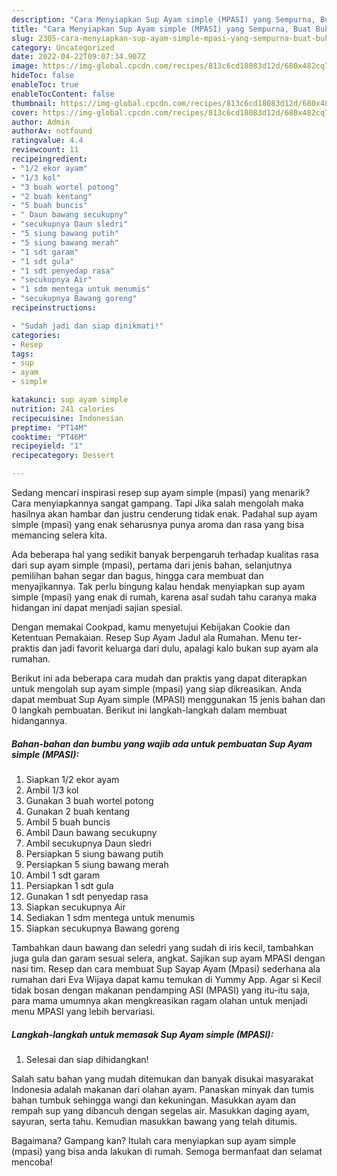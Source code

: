 ```yaml
---
description: "Cara Menyiapkan Sup Ayam simple (MPASI) yang Sempurna, Buat Buka Puasa Enak"
title: "Cara Menyiapkan Sup Ayam simple (MPASI) yang Sempurna, Buat Buka Puasa Enak"
slug: 2305-cara-menyiapkan-sup-ayam-simple-mpasi-yang-sempurna-buat-buka-puasa-enak
category: Uncategorized
date: 2022-04-22T09:07:34.907Z
image: https://img-global.cpcdn.com/recipes/813c6cd18083d12d/680x482cq70/sup-ayam-simple-mpasi-foto-resep-utama.jpg
hideToc: false
enableToc: true
enableTocContent: false
thumbnail: https://img-global.cpcdn.com/recipes/813c6cd18083d12d/680x482cq70/sup-ayam-simple-mpasi-foto-resep-utama.jpg
cover: https://img-global.cpcdn.com/recipes/813c6cd18083d12d/680x482cq70/sup-ayam-simple-mpasi-foto-resep-utama.jpg
author: Admin
authorAv: notfound
ratingvalue: 4.4
reviewcount: 11
recipeingredient:
- "1/2 ekor ayam"
- "1/3 kol"
- "3 buah wortel potong"
- "2 buah kentang"
- "5 buah buncis"
- " Daun bawang secukupny"
- "secukupnya Daun sledri"
- "5 siung bawang putih"
- "5 siung bawang merah"
- "1 sdt garam"
- "1 sdt gula"
- "1 sdt penyedap rasa"
- "secukupnya Air"
- "1 sdm mentega untuk menumis"
- "secukupnya Bawang goreng"
recipeinstructions:

- "Sudah jadi dan siap dinikmati!"
categories:
- Resep
tags:
- sup
- ayam
- simple

katakunci: sup ayam simple 
nutrition: 241 calories
recipecuisine: Indonesian
preptime: "PT14M"
cooktime: "PT46M"
recipeyield: "1"
recipecategory: Dessert

---
```



Sedang mencari inspirasi resep sup ayam simple (mpasi) yang menarik? Cara menyiapkannya sangat gampang. Tapi Jika salah mengolah maka hasilnya akan hambar dan justru cenderung tidak enak. Padahal sup ayam simple (mpasi) yang enak seharusnya punya aroma dan rasa yang bisa memancing selera kita.


Ada beberapa hal yang sedikit banyak berpengaruh terhadap kualitas rasa dari sup ayam simple (mpasi), pertama dari jenis bahan, selanjutnya pemilihan bahan segar dan bagus, hingga cara membuat dan menyajikannya. Tak perlu bingung kalau hendak menyiapkan sup ayam simple (mpasi) yang enak di rumah, karena asal sudah tahu caranya maka hidangan ini dapat menjadi sajian spesial.

Dengan memakai Cookpad, kamu menyetujui Kebijakan Cookie dan Ketentuan Pemakaian. Resep Sup Ayam Jadul ala Rumahan. Menu ter-praktis dan jadi favorit keluarga dari dulu, apalagi kalo bukan sup ayam ala rumahan.


Berikut ini ada beberapa cara mudah dan praktis yang dapat diterapkan untuk mengolah sup ayam simple (mpasi) yang siap dikreasikan. Anda dapat membuat Sup Ayam simple (MPASI) menggunakan 15 jenis bahan dan 0 langkah pembuatan. Berikut ini langkah-langkah dalam membuat hidangannya.

<!--inarticleads1-->

##### Bahan-bahan dan bumbu yang wajib ada untuk pembuatan Sup Ayam simple (MPASI):

1. Siapkan 1/2 ekor ayam
1. Ambil 1/3 kol
1. Gunakan 3 buah wortel potong
1. Gunakan 2 buah kentang
1. Ambil 5 buah buncis
1. Ambil  Daun bawang secukupny
1. Ambil secukupnya Daun sledri
1. Persiapkan 5 siung bawang putih
1. Persiapkan 5 siung bawang merah
1. Ambil 1 sdt garam
1. Persiapkan 1 sdt gula
1. Gunakan 1 sdt penyedap rasa
1. Siapkan secukupnya Air
1. Sediakan 1 sdm mentega untuk menumis
1. Siapkan secukupnya Bawang goreng


Tambahkan daun bawang dan seledri yang sudah di iris kecil, tambahkan juga gula dan garam sesuai selera, angkat. Sajikan sup ayam MPASI dengan nasi tim. Resep dan cara membuat Sup Sayap Ayam (Mpasi) sederhana ala rumahan dari Eva Wijaya dapat kamu temukan di Yummy App. Agar si Kecil tidak bosan dengan makanan pendamping ASI (MPASI) yang itu-itu saja, para mama umumnya akan mengkreasikan ragam olahan untuk menjadi menu MPASI yang lebih bervariasi. 

<!--inarticleads2-->

##### Langkah-langkah untuk memasak Sup Ayam simple (MPASI):


1. Selesai dan siap dihidangkan!

Salah satu bahan yang mudah ditemukan dan banyak disukai masyarakat Indonesia adalah makanan dari olahan ayam. Panaskan minyak dan tumis bahan tumbuk sehingga wangi dan kekuningan. Masukkan ayam dan rempah sup yang dibancuh dengan segelas air. Masukkan daging ayam, sayuran, serta tahu. Kemudian masukkan bawang yang telah ditumis. 

Bagaimana? Gampang kan? Itulah cara menyiapkan sup ayam simple (mpasi) yang bisa anda lakukan di rumah. Semoga bermanfaat dan selamat mencoba!
